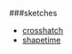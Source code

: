 ###sketches

* [crosshatch](https://sohanmurthy.github.io/crosshatch)
* [shapetime](https://sohanmurthy.github.io/shapetime)
